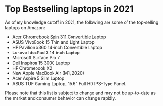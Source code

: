 # Top Bestselling laptops in 2021 

As of my knowledge cutoff in 2021, the following are some of the top-selling laptops on Amazon:

- [Acer Chromebook Spin 311 Convertible Laptop](https://amzn.to/3loSJgt)
- ASUS VivoBook 15 Thin and Light Laptop
- HP Pavilion x360 14-inch Convertible Laptop
- Lenovo IdeaPad 3 14-inch Laptop
- Microsoft Surface Pro 7
- Dell Inspiron 15 3000 Laptop
- HP Chromebook X2
- New Apple MacBook Air (M1, 2020)
- Acer Aspire 5 Slim Laptop
- ASUS TUF Gaming Laptop, 15.6" Full HD IPS-Type Panel.

Please note that this list is subject to change and may not be up-to-date as the market and consumer behavior can change rapidly.
